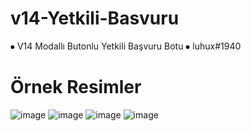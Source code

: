# v14-Yetkili-Basvuru
⦁ V14 Modallı Butonlu Yetkili Başvuru Botu
⦁ luhux#1940
# Örnek Resimler
![image](https://user-images.githubusercontent.com/74924310/204107594-0a7c3b9e-ea70-4357-b0e8-46b44c4faec4.png)
![image](https://user-images.githubusercontent.com/74924310/204107612-6927f819-c00c-4e81-9698-361917e284bd.png)
![image](https://user-images.githubusercontent.com/74924310/204107640-b4dd0b3d-fd02-4a48-b387-3288033ae8c6.png)
![image](https://user-images.githubusercontent.com/74924310/204107655-530a8de0-f0b7-4cdc-bd80-9eabc032469f.png)
